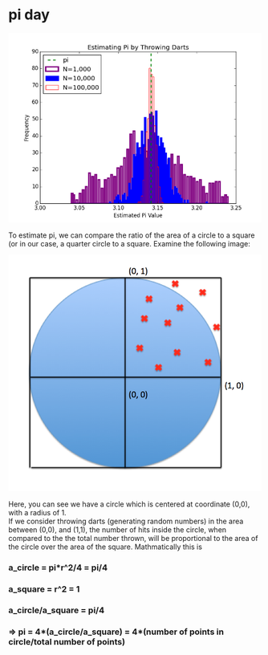 # pi day
![alt tag](https://github.com/drJAGartner/pi_day/blob/master/happyPiDay.png)

To estimate pi, we can compare the ratio of the area of a circle to a square (or in our case, a quarter circle to a square.  Examine the following image:

![alt tag](https://github.com/drJAGartner/pi_day/blob/master/numberLine.png)

Here, you can see we have a circle which is centered at coordinate (0,0), with a radius of 1.  
If we consider throwing darts (generating random numbers) in the area between (0,0), and (1,1), 
the number of hits inside the circle, when compared to the the total number thrown, will be proportional
to the area of the circle over the area of the square.  Mathmatically this is
### a_circle = pi*r^2/4 = pi/4
### a_square = r^2 = 1
### a_circle/a_square = pi/4
### => pi = 4*(a_circle/a_square) = 4*(number of points in circle/total number of points)
